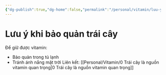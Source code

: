 ```yaml
---
{"dg-publish":true,"dg-home":false,"permalink":"/personal/vitamin/luu-y-khi-bao-quan-trai-cay/","dgPassFrontmatter":true,"noteIcon":"","updated":"2025-01-14T22:28:30.159+07:00"}
---
```



# Lưu ý khi bảo quản trái cây
Để giữ được vitamin:
- Bảo quản trong tủ lạnh
- Tránh ánh nắng mặt trời
Liên kết: [[Personal/Vitamin/0 Trái cây là nguồn vitamin quan trọng\|0 Trái cây là nguồn vitamin quan trọng]]